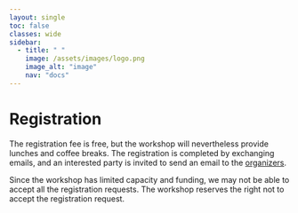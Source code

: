 ```yaml
---
layout: single
toc: false
classes: wide
sidebar:  
  - title: " "   
    image: /assets/images/logo.png
    image_alt: "image"
    nav: "docs"
---
```


# Registration

The registration fee is free, but the workshop will nevertheless provide lunches and coffee breaks. The registration is completed by exchanging emails, and an interested party is invited to send an email to the [organizers](https://askworkshop.github.io/ask2019/#contact-information).

Since the workshop has limited capacity and funding, we may not be able to accept all the registration requests. The workshop reserves the right not to accept the registration request.
